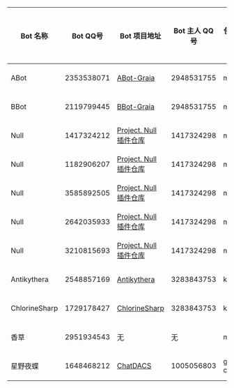 | Bot 名称 | Bot QQ号 | Bot 项目地址 | Bot 主人 QQ号 | 使用协议库 | 录入时间 | 主人已认领 |
|  ----  | ----  | ---- | ---- | ---- | ---- | ---- |
| ABot | 2353538071 | [ABot-Graia](https://github.com/djkcyl/ABot-Graia) | 2948531755 | mirai | 2022-08-05 14:35:14 | √ |
| BBot | 2119799445 | [BBot-Graia](https://github.com/djkcyl/BBot-Graia) | 2948531755 | mirai | 2022-08-05 14:35:14 | √ |
| Null | 1417324212 | [Project. Null](https://github.com/ProjectNu11/Project-Null) [插件仓库](https://github.com/ProjectNu11/PN-Plugins) | 1417324298 | mirai | 2022-08-05 15:15:00 | √ |
| Null | 1182906207 | [Project. Null](https://github.com/ProjectNu11/Project-Null) [插件仓库](https://github.com/ProjectNu11/PN-Plugins) | 1417324298 | mirai | 2022-08-05 15:15:00 | √ |
| Null | 3585892505 | [Project. Null](https://github.com/ProjectNu11/Project-Null) [插件仓库](https://github.com/ProjectNu11/PN-Plugins) | 1417324298 | mirai | 2022-08-05 15:15:00 | √ |
| Null | 2642035933 | [Project. Null](https://github.com/ProjectNu11/Project-Null) [插件仓库](https://github.com/ProjectNu11/PN-Plugins) | 1417324298 | mirai | 2022-08-05 15:15:00 | √ |
| Null | 3210815693 | [Project. Null](https://github.com/ProjectNu11/Project-Null) [插件仓库](https://github.com/ProjectNu11/PN-Plugins) | 1417324298 | mirai | 2022-08-05 15:15:00 | √ |
| Antikythera | 2548857169 | [Antikythera](https://github.com/ProjectHDS/Antikythera) | 3283843753 | konata | 2022-08-06 10:00:00 | √ |
| ChlorineSharp | 1729178427 | [ChlorineSharp](https://github.com/GBLodb/ChlorineSharp) | 3283843753 | konata | 2022-08-06 10:00:00 | √ |
| 香草 | 2951934543 | 无 | 无 | mirai | 2022-08-06 13:37:00 | × |
| 星野夜蝶 | 1648468212 | [ChatDACS](https://github.com/Giftia/ChatDACS) | 1005056803 | go-cqhttp | 2022-08-08 12:00:00 | √ |